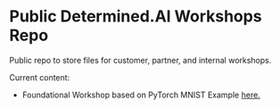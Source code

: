 # Public Determined.AI Workshops Repo
Public repo to store files for customer, partner, and internal workshops.

Current content:
- Foundational Workshop based on PyTorch MNIST Example <a href="https://github.com/determined-ai/workshops/tree/main/Foundational%20Workshop">here.</a>
